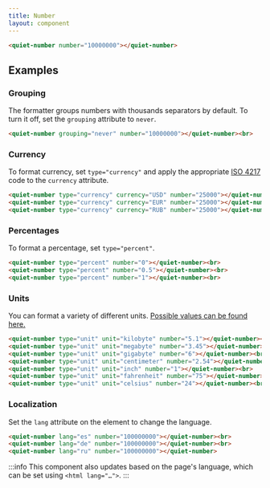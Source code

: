 ```yaml
---
title: Number
layout: component
---
```


```html {.example}
<quiet-number number="10000000"></quiet-number>
```

## Examples

### Grouping

The formatter groups numbers with thousands separators by default. To turn it off, set the `grouping` attribute to `never`.

```html {.example}
<quiet-number grouping="never" number="10000000"></quiet-number><br>
```

### Currency

To format currency, set `type="currency"` and apply the appropriate [ISO 4217](https://en.wikipedia.org/wiki/ISO_4217) code to the `currency` attribute.

```html {.example}
<quiet-number type="currency" currency="USD" number="25000"></quiet-number><br>
<quiet-number type="currency" currency="EUR" number="25000"></quiet-number><br>
<quiet-number type="currency" currency="RUB" number="25000"></quiet-number>
```

### Percentages

To format a percentage, set `type="percent"`.

```html {.example}
<quiet-number type="percent" number="0"></quiet-number><br>
<quiet-number type="percent" number="0.5"></quiet-number><br>
<quiet-number type="percent" number="1"></quiet-number><br>
```

### Units

You can format a variety of different units. [Possible values can be found here.](https://tc39.es/ecma402/#table-sanctioned-single-unit-identifiers)

```html {.example}
<quiet-number type="unit" unit="kilobyte" number="5.1"></quiet-number><br>
<quiet-number type="unit" unit="megabyte" number="3.45"></quiet-number><br>
<quiet-number type="unit" unit="gigabyte" number="6"></quiet-number><br>
<quiet-number type="unit" unit="centimeter" number="2.54"></quiet-number><br>
<quiet-number type="unit" unit="inch" number="1"></quiet-number><br>
<quiet-number type="unit" unit="fahrenheit" number="75"></quiet-number><br>
<quiet-number type="unit" unit="celsius" number="24"></quiet-number><br>
```

### Localization

Set the `lang` attribute on the element to change the language.

```html {.example}
<quiet-number lang="es" number="100000000"></quiet-number><br>
<quiet-number lang="de" number="100000000"></quiet-number><br>
<quiet-number lang="ru" number="100000000"></quiet-number>
```

:::info
This component also updates based on the page's language, which can be set using `<html lang="…">`.
:::

